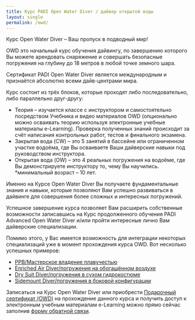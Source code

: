 ```yaml
---
title: Курс PADI Open Water Diver / дайвер открытой воды
layout: single
permalink: /owd/
---
```


Курс Open Water Diver – Ваш пропуск в подводный мир!

OWD это начальный курс обучения дайвингу, по завершению которого Вы можете арендовать снаряжение и совершать безопасные погружения на глубину до 18 метров в любой точке земного шара. 

Сертификат PADI Open Water Diver является международным и признаётся абсолютно всеми дайв-центрами мира.

Курс состоит из трёх блоков, которые проходят либо последовательно, либо параллельно друг-другу:
* Теория – изучается классе с инструктором и самостоятельно посредством Учебника и видео материалов OWD (опционально можно осваивать теорию используя электронные учебные материалы e-Learning). Проверка полученных знаний происходит за счёт написания контрольных работ, тестов и финального экзамена. 
* Закрытая вода (CW) – это 5 занятий в бассейне или ограниченном участке водоёма, где Вы осваиваете Ваши дайверские навыки под руководством инструктора.
* Открытая вода (OW) – это 4 реальных погружения на водоёме, где Вы демонстрируете инструктору то, чему Вы научились.
*минимальный возраст – 10 лет.

Именно на Курсе Open Water Diver Вы получаете фундаментальные знания и навыки, которые позволяют Вам успешно развиваться в дайвинге для совершения более сложных и интересных погружений.

Успешное завершение курса позволяет Вам расширить собственные возможности записавшись на Курс продолженного обучения PADI Advanced Open Water Diver и/или пройти интересные лично Вам дайверские специализации. 

Помимо этого, у Вас имеется возможность для интеграции некоторых специализаций уже в момент прохождения курса OWD. Вот несколько успешных примеров: 
* [PPB/Мастерское владение плавучестью](/specializations/ppb)
* [Enriched Air Diver/погружения на обогащённом воздухе](/specializations/ead)
* [Dry Suit Diver/погружения в сухом гидрокостюме](/specializations/drysuit)
* [Sidemount Diver/погружения в боковой конфигурации](/specializations/sidemount)

Записаться на Курс Open Water Diver или приобрести [Подарочный сертификат (OWD)](/gifts/) на прохождение данного курса и получить доступ к электронным учебным материалам e-Learning можно прямо сейчас заполнив [форму обратной связи](/feedback/).
